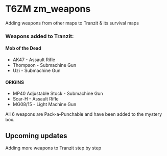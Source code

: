 # T6ZM zm_weapons
Adding weapons from other maps to Tranzit & its survival maps

### Weapons added to Tranzit:
#### Mob of the Dead
- AK47 - Assault Rifle
- Thompson - Submachine Gun
- Uzi - Submachine Gun
#### ORIGINS
- MP40 Adjustable Stock - Submachine Gun
- Scar-H - Assault Rifle
- MG08/15 - Light Machine Gun

All 6 weapons are Pack-a-Punchable and have been added to the mystery box.

## Upcoming updates
Adding more weapons to Tranzit step by step
